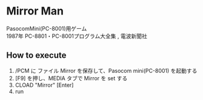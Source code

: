 # Mirror Man
PasocomMini(PC-8001)用ゲーム  
1987年 	PC-8801・PC-8001プログラム大全集 , 電波新聞社

## How to execute
1. /PCM に ファイル Mirror を保存して、Pasocom mini(PC-8001) を起動する
2. [F9] を押し、MEDIA タブで Mirror を set する
3. CLOAD "Mirror" [Enter]
4. run
